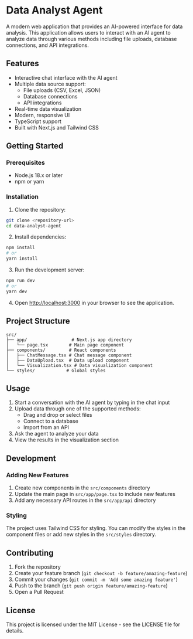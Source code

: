 # Data Analyst Agent

A modern web application that provides an AI-powered interface for data analysis. This application allows users to interact with an AI agent to analyze data through various methods including file uploads, database connections, and API integrations.

## Features

- Interactive chat interface with the AI agent
- Multiple data source support:
  - File uploads (CSV, Excel, JSON)
  - Database connections
  - API integrations
- Real-time data visualization
- Modern, responsive UI
- TypeScript support
- Built with Next.js and Tailwind CSS

## Getting Started

### Prerequisites

- Node.js 18.x or later
- npm or yarn

### Installation

1. Clone the repository:
```bash
git clone <repository-url>
cd data-analyst-agent
```

2. Install dependencies:
```bash
npm install
# or
yarn install
```

3. Run the development server:
```bash
npm run dev
# or
yarn dev
```

4. Open [http://localhost:3000](http://localhost:3000) in your browser to see the application.

## Project Structure

```
src/
├── app/                 # Next.js app directory
│   └── page.tsx        # Main page component
├── components/         # React components
│   ├── ChatMessage.tsx # Chat message component
│   ├── DataUpload.tsx  # Data upload component
│   └── Visualization.tsx # Data visualization component
└── styles/            # Global styles
```

## Usage

1. Start a conversation with the AI agent by typing in the chat input
2. Upload data through one of the supported methods:
   - Drag and drop or select files
   - Connect to a database
   - Import from an API
3. Ask the agent to analyze your data
4. View the results in the visualization section

## Development

### Adding New Features

1. Create new components in the `src/components` directory
2. Update the main page in `src/app/page.tsx` to include new features
3. Add any necessary API routes in the `src/app/api` directory

### Styling

The project uses Tailwind CSS for styling. You can modify the styles in the component files or add new styles in the `src/styles` directory.

## Contributing

1. Fork the repository
2. Create your feature branch (`git checkout -b feature/amazing-feature`)
3. Commit your changes (`git commit -m 'Add some amazing feature'`)
4. Push to the branch (`git push origin feature/amazing-feature`)
5. Open a Pull Request

## License

This project is licensed under the MIT License - see the LICENSE file for details.
